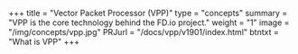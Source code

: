 +++
title = "Vector Packet Processor (VPP)"
type = "concepts"
summary = "VPP is the core technology behind the FD.io project."
weight = "1"
image = "/img/concepts/vpp.jpg"
PRJurl = "/docs/vpp/v1901/index.html"
btntxt = "What is VPP"
+++
